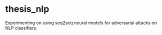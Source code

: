 # thesis_nlp
Experimenting on using seq2seq neural models for adversarial attacks on NLP classifiers.

